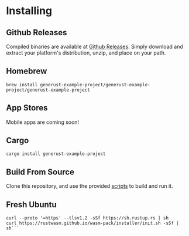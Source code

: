 # Installing

## Github Releases

Compiled binaries are available at [Github Releases](https://github.com/generust-example-project/generust-example-project/releases). Simply download and extract your platform's distribution, unzip, and place on your path.

## Homebrew

`brew install generust-example-project/generust-example-project/generust-example-project`

## App Stores

Mobile apps are coming soon!

## Cargo

`cargo install generust-example-project`

## Build From Source

Clone this repository, and use the provided [scripts](scripts.md) to build and run it.

## Fresh Ubuntu

```sudo apt-get install -y build-essential git curl nodejs npm libwebkit2gtk-4.0-dev
curl --proto '=https' --tlsv1.2 -sSf https://sh.rustup.rs | sh
curl https://rustwasm.github.io/wasm-pack/installer/init.sh -sSf | sh```
